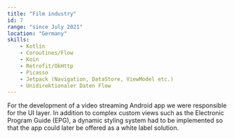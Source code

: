 ```yaml
---
title: "Film industry"
id: 7
range: "since July 2021"
location: "Germany"
skills:
    - Kotlin
    - Coroutines/Flow
    - Koin
    - Retrofit/OkHttp
    - Picasso
    - Jetpack (Navigation, DataStore, ViewModel etc.)
    - Unidirektionaler Daten Flow
---
```


For the development of a video streaming Android app we were responsible for the UI layer.  In addition to complex custom views such as the Electronic Program Guide (EPG), a dynamic styling system had to be implemented so that the app could later be offered as a white label solution.